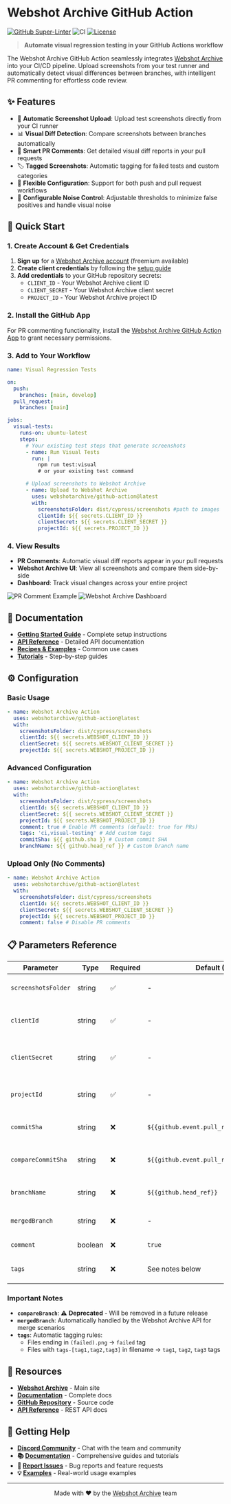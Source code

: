 # Webshot Archive GitHub Action

[![GitHub Super-Linter](https://github.com/webshotarchive/github-action/actions/workflows/linter.yml/badge.svg)](https://github.com/super-linter/super-linter)
![CI](https://github.com/webshotarchive/github-action/actions/workflows/ci.yml/badge.svg)
[![License](https://img.shields.io/badge/license-MIT-blue.svg)](LICENSE)

> **Automate visual regression testing in your GitHub Actions workflow**

The Webshot Archive GitHub Action seamlessly integrates
[Webshot Archive](https://www.webshotarchive.com) into your CI/CD pipeline.
Upload screenshots from your test runner and automatically detect visual
differences between branches, with intelligent PR commenting for effortless code
review.

## ✨ Features

- 🔄 **Automatic Screenshot Upload**: Upload test screenshots directly from your
  CI runner
- 📊 **Visual Diff Detection**: Compare screenshots between branches
  automatically
- 💬 **Smart PR Comments**: Get detailed visual diff reports in your pull
  requests
- 🏷️ **Tagged Screenshots**: Automatic tagging for failed tests and custom
  categories
- 🔧 **Flexible Configuration**: Support for both push and pull request
  workflows
- 🎯 **Configurable Noise Control**: Adjustable thresholds to minimize false
  positives and handle visual noise

## 🚀 Quick Start

### 1. Create Account & Get Credentials

1. **Sign up** for a [Webshot Archive account](https://www.webshotarchive.com)
   (freemium available)
1. **Create client credentials** by following the
   [setup guide](https://docs.webshotarchive.com/docs/tutorial-basics/create-client-credentials)
1. **Add credentials** to your GitHub repository secrets:
   - `CLIENT_ID` - Your Webshot Archive client ID
   - `CLIENT_SECRET` - Your Webshot Archive client secret
   - `PROJECT_ID` - Your Webshot Archive project ID

### 2. Install the GitHub App

For PR commenting functionality, install the
[Webshot Archive GitHub Action App](https://github.com/apps/webshot-archive-github-action/installations/new)
to grant necessary permissions.

### 3. Add to Your Workflow

```yaml
name: Visual Regression Tests

on:
  push:
    branches: [main, develop]
  pull_request:
    branches: [main]

jobs:
  visual-tests:
    runs-on: ubuntu-latest
    steps:
      # Your existing test steps that generate screenshots
      - name: Run Visual Tests
        run: |
          npm run test:visual
          # or your existing test command

      # Upload screenshots to Webshot Archive
      - name: Upload to Webshot Archive
        uses: webshotarchive/github-action@latest
        with:
          screenshotsFolder: dist/cypress/screenshots #path to images
          clientId: ${{ secrets.CLIENT_ID }}
          clientSecret: ${{ secrets.CLIENT_SECRET }}
          projectId: ${{ secrets.PROJECT_ID }}
```

### 4. View Results

- **PR Comments**: Automatic visual diff reports appear in your pull requests
- **Webshot Archive UI**: View all screenshots and compare them side-by-side
- **Dashboard**: Track visual changes across your entire project

![PR Comment Example](./docs/assets/github-comment.png)
![Webshot Archive Dashboard](./docs/assets/pixel-ui.png)

## 📖 Documentation

- **[Getting Started Guide](https://docs.webshotarchive.com/docs/intro)** -
  Complete setup instructions
- **[API Reference](https://docs.webshotarchive.com/docs/api)** - Detailed API
  documentation
- **[Recipes & Examples](https://docs.webshotarchive.com/docs/recipes/push-pr-action)** -
  Common use cases
- **[Tutorials](https://docs.webshotarchive.com/docs/intro)** - Step-by-step
  guides

## ⚙️ Configuration

### Basic Usage

```yaml
- name: Webshot Archive Action
  uses: webshotarchive/github-action@latest
  with:
    screenshotsFolder: dist/cypress/screenshots
    clientId: ${{ secrets.WEBSHOT_CLIENT_ID }}
    clientSecret: ${{ secrets.WEBSHOT_CLIENT_SECRET }}
    projectId: ${{ secrets.WEBSHOT_PROJECT_ID }}
```

### Advanced Configuration

```yaml
- name: Webshot Archive Action
  uses: webshotarchive/github-action@latest
  with:
    screenshotsFolder: dist/cypress/screenshots
    clientId: ${{ secrets.WEBSHOT_CLIENT_ID }}
    clientSecret: ${{ secrets.WEBSHOT_CLIENT_SECRET }}
    projectId: ${{ secrets.WEBSHOT_PROJECT_ID }}
    comment: true # Enable PR comments (default: true for PRs)
    tags: 'ci,visual-testing' # Add custom tags
    commitSha: ${{ github.sha }} # Custom commit SHA
    branchName: ${{ github.head_ref }} # Custom branch name
```

### Upload Only (No Comments)

```yaml
- name: Webshot Archive Action
  uses: webshotarchive/github-action@latest
  with:
    screenshotsFolder: dist/cypress/screenshots
    clientId: ${{ secrets.WEBSHOT_CLIENT_ID }}
    clientSecret: ${{ secrets.WEBSHOT_CLIENT_SECRET }}
    projectId: ${{ secrets.WEBSHOT_PROJECT_ID }}
    comment: false # Disable PR comments
```

## 📋 Parameters Reference

| Parameter           | Type    | Required | Default (PR)                              | Default (Push)             | Description                        |
| ------------------- | ------- | -------- | ----------------------------------------- | -------------------------- | ---------------------------------- |
| `screenshotsFolder` | string  | ✅       | -                                         | -                          | Path to screenshots directory      |
| `clientId`          | string  | ✅       | -                                         | -                          | Your Webshot Archive client ID     |
| `clientSecret`      | string  | ✅       | -                                         | -                          | Your Webshot Archive client secret |
| `projectId`         | string  | ✅       | -                                         | -                          | Your Webshot Archive project ID    |
| `commitSha`         | string  | ❌       | `${{github.event.pull_request.head.sha}}` | `${{github.event.after}}`  | Commit SHA for screenshots         |
| `compareCommitSha`  | string  | ❌       | `${{github.event.pull_request.base.sha}}` | `${{github.event.before}}` | Commit SHA to compare against      |
| `branchName`        | string  | ❌       | `${{github.head_ref}}`                    | `${GITHUB_REF##*/}`        | Branch name for screenshots        |
| `mergedBranch`      | string  | ❌       | -                                         | See notes below            | Branch that was merged             |
| `comment`           | boolean | ❌       | `true`                                    | `false`                    | Enable PR comments                 |
| `tags`              | string  | ❌       | See notes below                           | See notes below            | Custom tags for screenshots        |

### Important Notes

- **`compareBranch`**: ⚠️ **Deprecated** - Will be removed in a future release
- **`mergedBranch`**: Automatically handled by the Webshot Archive API for merge
  scenarios
- **`tags`**: Automatic tagging rules:
  - Files ending in `(failed).png` → `failed` tag
  - Files with `tags-[tag1,tag2,tag3]` in filename → `tag1`, `tag2`, `tag3` tags

## 🔗 Resources

- **[Webshot Archive](https://www.webshotarchive.com)** - Main site
- **[Documentation](https://docs.webshotarchive.com/)** - Complete docs
- **[GitHub Repository](https://github.com/webshotarchive/github-action)** -
  Source code
- **[API Reference](https://docs.webshotarchive.com/docs/api)** - REST API docs

## 🤝 Getting Help

- **[Discord Community](https://discord.gg/a9qkpVxPnF)** - Chat with the team
  and community
- **📚 [Documentation](https://docs.webshotarchive.com/)** - Comprehensive
  guides and tutorials
- **🐛
  [Report Issues](https://github.com/webshotarchive/github-action/issues/new)** -
  Bug reports and feature requests
- **💡
  [Examples](https://docs.webshotarchive.com/docs/recipes/push-pr-action)** -
  Real-world usage examples

---

<div align="center">
  <p>Made with ❤️ by the <a href="https://www.webshotarchive.com">Webshot Archive</a> team</p>
</div>
